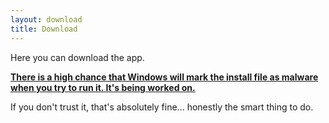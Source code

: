 ```yaml
---
layout: download
title: Download
---
```

Here you can download the app. 

<b><u>There is a high chance that Windows will mark the install file as malware when you try to run it.
It's being worked on.</u></b>

If you don't trust it, that's absolutely fine... honestly the smart thing to do.